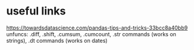 
# useful links

https://towardsdatascience.com/pandas-tips-and-tricks-33bcc8a40bb9
unfuncs: .diff, .shift, .cumsum, .cumcount, 
.str commands (works on strings), .dt commands (works on dates)

